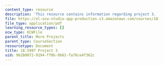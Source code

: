 ```yaml
---
content_type: resource
description: 'This resource contains information regarding project 3. '
file: https://ol-ocw-studio-app-production.s3.amazonaws.com/courses/18-s997-introduction-to-matlab-programming-fall-2011/962800729194ff0b9b61fa78ce4f362c_MIT18_S997F11_Project_3.pdf
file_type: application/pdf
learning_resource_types: []
ocw_type: OCWFile
parent_title: More Projects
parent_type: CourseSection
resourcetype: Document
title: 18.S997 Project 3
uid: 96280072-9194-ff0b-9b61-fa78ce4f362c
---
```

